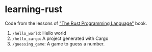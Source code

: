 # learning-rust

Code from the lessons of ["The Rust Programming Language"](https://doc.rust-lang.org/book/title-page.html) book.

1. `/hello_world`: Hello world
2. `/hello_cargo`: A project generated with Cargo
3. `/guessing_game`: A game to guess a number.

